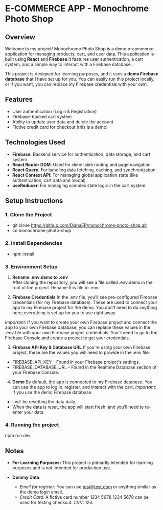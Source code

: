 # E-COMMERCE APP - Monochrome Photo Shop


## Overview

Welcome to my project! 
Monochrome Photo Shop is a demo e-commerce application for managing products, cart, and user data. This application is built using **React** and **Firebase**.It features user authentication, a cart system, and a simple way to interact with a Firebase database.

This project is designed for learning purposes, and it uses a **demo Firebase database** that I have set up for you. You can easily run this project locally, or if you want, you can replace my Firebase credentials with your own.

## Features

- User authentication (Login & Registration)
- Firebase-backed cart system
- Ability to update user data and delete the account
- Fictive credit card for checkout (this is a demo)

## Technologies Used

- **Firebase**: Backend service for authentication, data storage, and cart system
- **React Router DOM**: Used for client-side routing and page navigation
- **React Query**: For handling data fetching, caching, and synchronization
- **React Context API**: For managing global application state (like authentication, cart data and modal)
- **useReducer**: For managing complex state logic in the cart system

## Setup Instructions

### 1. Clone the Project

- git clone https://github.com/DianaEP/monochrome-photo-shop.git
- cd monochrome-photo-shop

### 2. Install Dependencies

- npm install

### 3. Environment Setup

 1. **Rename .env.demo to .env**  
 After cloning the repository, you will see a file called .env.demo in the root of the project. 
Rename this file to .env.

 2. **Firebase Credentials**
In the .env file, you'll see pre-configured Firebase credentials (for my Firebase database). These are used to connect your app to my Firebase project for the demo. You don't need to do anything here; everything is set up for you to use right away.

*Important*: If you want to create your own Firebase project and connect the app to your own Firebase database, you can replace these values in the .env file with your own Firebase project credentials. You'll need to go to the Firebase Console and create a project to get your credentials.

3. **Firebase API Key & Database URL**
If you're using your own Firebase project, these are the values you will need to provide in the .env file:

- FIREBASE_API_KEY – Found in your Firebase project's settings.
- FIREBASE_DATABASE_URL – Found in the Realtime Database section of your Firebase Console.

4. **Demo**
By default, the app is connected to my Firebase database. You can use the app to log in, register, and interact with the cart. 
*Important*: 
If you use the demo Firebase database:
- I will be resetting the data daily.
- When the data is reset, the app will start fresh, and you’ll need to re-enter your data.

### 4. Running the project

npm run dev

## Notes

- **For Learning Purposes:**
This project is primarily intended for learning purposes and is not intended for production use.

- **Dummy Data:**
    - *Email for register:* You can use test@test.com or anything similar as the demo login email.
    - *Credit Card:* A fictive card number 1234 5678 1234 5678 can be used for testing checkout. CVV: 123. 

